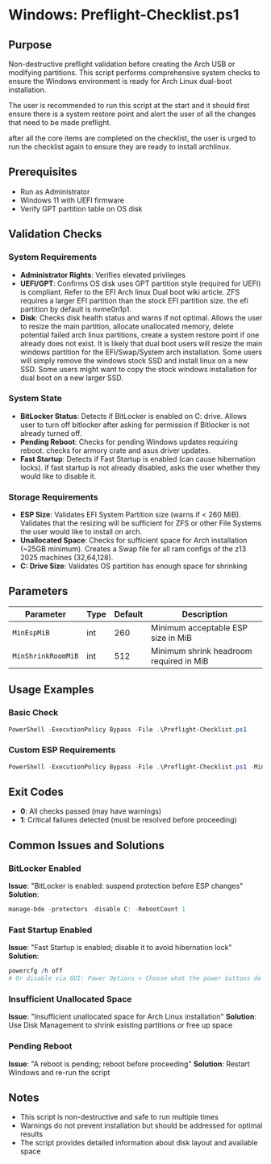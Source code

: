 # Windows: Preflight-Checklist.ps1

## Purpose
Non-destructive preflight validation before creating the Arch USB or modifying partitions. This script performs comprehensive system checks to ensure the Windows environment is ready for Arch Linux dual-boot installation.

The user is recommended to run this script at the start and it should first ensure there is a system restore point and alert the user of all the changes that need to be made preflight.

after all the core items are completed on the checklist, the user is urged to run the checklist again to ensure they are ready to install archlinux.

## Prerequisites
- Run as Administrator
- Windows 11 with UEFI firmware
- Verify GPT partition table on OS disk

## Validation Checks

### System Requirements
- **Administrator Rights**: Verifies elevated privileges
- **UEFI/GPT**: Confirms OS disk uses GPT partition style (required for UEFI) is compliant. Refer to the EFI Arch linux Dual boot wiki article. ZFS requires a larger EFI partition than the stock EFI partition size. the efi partition by default is nvme0n1p1.
- **Disk**: Checks disk health status and warns if not optimal. Allows the user to resize the main partition, allocate unallocated memory, delete potential failed arch linux partitions, create a system restore point if one already does not exist. It is likely that dual boot users will resize the main windows partition for the EFI/Swap/System arch installation. Some users will simply remove the windows stock SSD and install linux on a new SSD. Some users might want to copy the stock windows installation for dual boot on a new larger SSD. 

### System State
- **BitLocker Status**: Detects if BitLocker is enabled on C: drive. Allows user to turn off bitlocker after asking for permission if Bitlocker is not already turned off.
- **Pending Reboot**: Checks for pending Windows updates requiring reboot. checks for armory crate and asus driver updates.
- **Fast Startup**: Detects if Fast Startup is enabled (can cause hibernation locks). if fast startup is not already disabled, asks the user whether they would like to disable it.

### Storage Requirements
- **ESP Size**: Validates EFI System Partition size (warns if < 260 MiB). Validates that the resizing will be sufficient for ZFS or other File Systems the user would like to install on arch.
- **Unallocated Space**: Checks for sufficient space for Arch installation (~25GB minimum). Creates a Swap file for all ram configs of the z13 2025 machines (32,64,128).
- **C: Drive Size**: Validates OS partition has enough space for shrinking

## Parameters

| Parameter | Type | Default | Description |
|-----------|------|---------|-------------|
| `MinEspMiB` | int | 260 | Minimum acceptable ESP size in MiB |
| `MinShrinkRoomMiB` | int | 512 | Minimum shrink headroom required in MiB |

## Usage Examples

### Basic Check
```powershell
PowerShell -ExecutionPolicy Bypass -File .\Preflight-Checklist.ps1
```

### Custom ESP Requirements
```powershell
PowerShell -ExecutionPolicy Bypass -File .\Preflight-Checklist.ps1 -MinEspMiB 300 -MinShrinkRoomMiB 1024
```

## Exit Codes
- **0**: All checks passed (may have warnings)
- **1**: Critical failures detected (must be resolved before proceeding)

## Common Issues and Solutions

### BitLocker Enabled
**Issue**: "BitLocker is enabled: suspend protection before ESP changes"
**Solution**: 
```powershell
manage-bde -protectors -disable C: -RebootCount 1
```

### Fast Startup Enabled
**Issue**: "Fast Startup is enabled; disable it to avoid hibernation lock"
**Solution**:
```powershell
powercfg /h off
# Or disable via GUI: Power Options > Choose what the power buttons do > Uncheck "Turn on fast startup"
```

### Insufficient Unallocated Space
**Issue**: "Insufficient unallocated space for Arch Linux installation"
**Solution**: Use Disk Management to shrink existing partitions or free up space

### Pending Reboot
**Issue**: "A reboot is pending; reboot before proceeding"
**Solution**: Restart Windows and re-run the script

## Notes
- This script is non-destructive and safe to run multiple times
- Warnings do not prevent installation but should be addressed for optimal results
- The script provides detailed information about disk layout and available space

